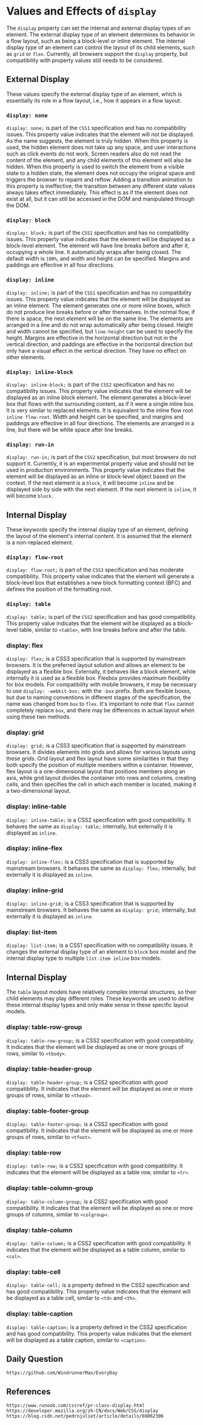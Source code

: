 # Values and Effects of `display`

The `display` property can set the internal and external display types of an element. The external display type of an element determines its behavior in a flow layout, such as being a block-level or inline element. The internal display type of an element can control the layout of its child elements, such as `grid` or `flex`. Currently, all browsers support the `display` property, but compatibility with property values still needs to be considered.

## External Display
These values specify the external display type of an element, which is essentially its role in a flow layout, i.e., how it appears in a flow layout.

### `display: none`
`display: none;` is part of the `CSS1` specification and has no compatibility issues. This property value indicates that the element will not be displayed. As the name suggests, the element is truly hidden. When this property is used, the hidden element does not take up any space, and user interactions such as click events do not work. Screen readers also do not read the content of the element, and any child elements of this element will also be hidden. When this property is used to switch the element from a visible state to a hidden state, the element does not occupy the original space and triggers the browser to repaint and reflow. Adding a transition animation to this property is ineffective; the transition between any different state values always takes effect immediately. This effect is as if the element does not exist at all, but it can still be accessed in the DOM and manipulated through the DOM.

### `display: block`
`display: block;` is part of the `CSS1` specification and has no compatibility issues. This property value indicates that the element will be displayed as a block-level element. The element will have line breaks before and after it, occupying a whole line. It automatically wraps after being closed. The default width is `100%`, and width and height can be specified. Margins and paddings are effective in all four directions.

### `display: inline`
`display: inline;` is part of the `CSS1` specification and has no compatibility issues. This property value indicates that the element will be displayed as an inline element. The element generates one or more inline boxes, which do not produce line breaks before or after themselves. In the normal flow, if there is space, the next element will be on the same line. The elements are arranged in a line and do not wrap automatically after being closed. Height and width cannot be specified, but `line-height` can be used to specify the height. Margins are effective in the horizontal direction but not in the vertical direction, and paddings are effective in the horizontal direction but only have a visual effect in the vertical direction. They have no effect on other elements.

### `display: inline-block`
`display: inline-block;` is part of the `CSS2` specification and has no compatibility issues. This property value indicates that the element will be displayed as an inline block element. The element generates a block-level box that flows with the surrounding content, as if it were a single inline box. It is very similar to replaced elements. It is equivalent to the inline flow root `inline flow-root`. Width and height can be specified, and margins and paddings are effective in all four directions. The elements are arranged in a line, but there will be white space after line breaks.

### `display: run-in`
`display: run-in;` is part of the `CSS2` specification, but most browsers do not support it. Currently, it is an experimental property value and should not be used in production environments. This property value indicates that the element will be displayed as an inline or block-level object based on the context. If the next element is a `block`, it will become `inline` and be displayed side by side with the next element. If the next element is `inline`, it will become `block`.

## Internal Display
These keywords specify the internal display type of an element, defining the layout of the element's internal content. It is assumed that the element is a non-replaced element.

### `display: flow-root`
`display: flow-root;` is part of the `CSS3` specification and has moderate compatibility. This property value indicates that the element will generate a block-level box that establishes a new block formatting context (BFC) and defines the position of the formatting root.

### `display: table`
`display: table;` is part of the `CSS2` specification and has good compatibility. This property value indicates that the element will be displayed as a block-level table, similar to `<table>`, with line breaks before and after the table.

### display: flex
`display: flex;` is a CSS3 specification that is supported by mainstream browsers. It is the preferred layout solution and allows an element to be displayed as a flexible box. Externally, it behaves like a block element, while internally it is used as a flexible box. Flexbox provides maximum flexibility for box models. For compatibility with mobile browsers, it may be necessary to use `display: -webkit-box;` with the `-box` prefix. Both are flexible boxes, but due to naming conventions in different stages of the specification, the name was changed from `box` to `flex`. It's important to note that `flex` cannot completely replace `box`, and there may be differences in actual layout when using these two methods.

### display: grid
`display: grid;` is a CSS3 specification that is supported by mainstream browsers. It divides elements into grids and allows for various layouts using these grids. Grid layout and flex layout have some similarities in that they both specify the position of multiple members within a container. However, flex layout is a one-dimensional layout that positions members along an axis, while grid layout divides the container into rows and columns, creating cells, and then specifies the cell in which each member is located, making it a two-dimensional layout.

### display: inline-table
`display: inline-table;` is a CSS2 specification with good compatibility. It behaves the same as `display: table;` internally, but externally it is displayed as `inline`.

### display: inline-flex
`display: inline-flex;` is a CSS3 specification that is supported by mainstream browsers. It behaves the same as `display: flex;` internally, but externally it is displayed as `inline`.

### display: inline-grid
`display: inline-grid;` is a CSS3 specification that is supported by mainstream browsers. It behaves the same as `display: grid;` internally, but externally it is displayed as `inline`.

### display: list-item
`display: list-item;` is a CSS1 specification with no compatibility issues. It changes the external display type of an element to `block` box model and the internal display type to multiple `list-item inline` box models.

## Internal Display
The `table` layout models have relatively complex internal structures, so their child elements may play different roles. These keywords are used to define these internal display types and only make sense in these specific layout models.

### display: table-row-group
`display: table-row-group;` is a CSS2 specification with good compatibility. It indicates that the element will be displayed as one or more groups of rows, similar to `<tbody>`.

### display: table-header-group
`display: table-header-group;` is a CSS2 specification with good compatibility. It indicates that the element will be displayed as one or more groups of rows, similar to `<thead>`.

### display: table-footer-group
`display: table-footer-group;` is a CSS2 specification with good compatibility. It indicates that the element will be displayed as one or more groups of rows, similar to `<tfoot>`.

### display: table-row
`display: table-row;` is a CSS2 specification with good compatibility. It indicates that the element will be displayed as a table row, similar to `<tr>`.

### display: table-column-group
`display: table-column-group;` is a CSS2 specification with good compatibility. It indicates that the element will be displayed as one or more groups of columns, similar to `<colgroup>`.

### display: table-column
`display: table-column;` is a CSS2 specification with good compatibility. It indicates that the element will be displayed as a table column, similar to `<col>`.

### display: table-cell
`display: table-cell;` is a property defined in the CSS2 specification and has good compatibility. This property value indicates that the element will be displayed as a table cell, similar to `<td>` and `<th>`.

### display: table-caption
`display: table-caption;` is a property defined in the CSS2 specification and has good compatibility. This property value indicates that the element will be displayed as a table caption, similar to `<caption>`.

## Daily Question

```
https://github.com/WindrunnerMax/EveryDay
```

## References

```
https://www.runoob.com/cssref/pr-class-display.html
https://developer.mozilla.org/zh-CN/docs/Web/CSS/display
https://blog.csdn.net/pedrojuliet/article/details/69062306
```